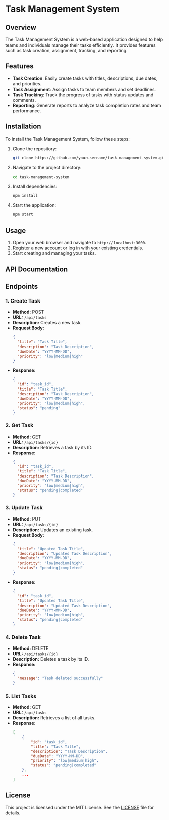 # Task Management System

## Overview

The Task Management System is a web-based application designed to help teams and individuals manage their tasks efficiently. It provides features such as task creation, assignment, tracking, and reporting.

## Features

- **Task Creation**: Easily create tasks with titles, descriptions, due dates, and priorities.
- **Task Assignment**: Assign tasks to team members and set deadlines.
- **Task Tracking**: Track the progress of tasks with status updates and comments.
- **Reporting**: Generate reports to analyze task completion rates and team performance.

## Installation

To install the Task Management System, follow these steps:

1. Clone the repository:
   ```bash
   git clone https://github.com/yourusername/task-management-system.git
   ```
2. Navigate to the project directory:
   ```bash
   cd task-management-system
   ```
3. Install dependencies:
   ```bash
   npm install
   ```
4. Start the application:
   ```bash
   npm start
   ```

## Usage

1. Open your web browser and navigate to `http://localhost:3000`.
2. Register a new account or log in with your existing credentials.
3. Start creating and managing your tasks.

## API Documentation

## Endpoints

### 1. Create Task

- **Method:** POST
- **URL:** `/api/tasks`
- **Description:** Creates a new task.
- **Request Body:**
  ```json
  {
    "title": "Task Title",
    "description": "Task Description",
    "dueDate": "YYYY-MM-DD",
    "priority": "low|medium|high"
  }
  ```
- **Response:**
  ```json
  {
    "id": "task_id",
    "title": "Task Title",
    "description": "Task Description",
    "dueDate": "YYYY-MM-DD",
    "priority": "low|medium|high",
    "status": "pending"
  }
  ```

### 2. Get Task

- **Method:** GET
- **URL:** `/api/tasks/{id}`
- **Description:** Retrieves a task by its ID.
- **Response:**
  ```json
  {
    "id": "task_id",
    "title": "Task Title",
    "description": "Task Description",
    "dueDate": "YYYY-MM-DD",
    "priority": "low|medium|high",
    "status": "pending|completed"
  }
  ```

### 3. Update Task

- **Method:** PUT
- **URL:** `/api/tasks/{id}`
- **Description:** Updates an existing task.
- **Request Body:**
  ```json
  {
    "title": "Updated Task Title",
    "description": "Updated Task Description",
    "dueDate": "YYYY-MM-DD",
    "priority": "low|medium|high",
    "status": "pending|completed"
  }
  ```
- **Response:**
  ```json
  {
    "id": "task_id",
    "title": "Updated Task Title",
    "description": "Updated Task Description",
    "dueDate": "YYYY-MM-DD",
    "priority": "low|medium|high",
    "status": "pending|completed"
  }
  ```

### 4. Delete Task

- **Method:** DELETE
- **URL:** `/api/tasks/{id}`
- **Description:** Deletes a task by its ID.
- **Response:**
  ```json
  {
    "message": "Task deleted successfully"
  }
  ```

### 5. List Tasks

- **Method:** GET
- **URL:** `/api/tasks`
- **Description:** Retrieves a list of all tasks.
- **Response:**
  ```json
  [
      {
          "id": "task_id",
          "title": "Task Title",
          "description": "Task Description",
          "dueDate": "YYYY-MM-DD",
          "priority": "low|medium|high",
          "status": "pending|completed"
      },
      ...
  ]
  ```

## License

This project is licensed under the MIT License. See the [LICENSE](LICENSE) file for details.
